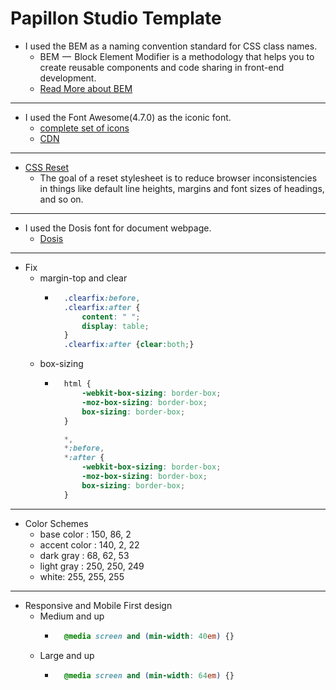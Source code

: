 # Papillon Studio Template
* I used the BEM as a naming convention standard for CSS class names.
    * BEM  —  Block Element Modifier is a methodology that helps you to create reusable components and code sharing in front-end development.
    * [Read More about BEM](http://getbem.com/)
___
* I used the Font Awesome(4.7.0) as the iconic font.
    * [complete set of icons](https://fontawesome.com/v4.7.0/icons/)
    * [CDN](https://www.bootstrapcdn.com/fontawesome/)
___
* [CSS Reset](https://meyerweb.com/eric/tools/css/reset/)
    * The goal of a reset stylesheet is to reduce browser inconsistencies in things like default line heights, margins and font sizes of headings, and so on.
___
* I used the Dosis font for document webpage.
    * [Dosis](https://fonts.google.com/specimen/Dosis)
___
* Fix
    * margin-top and clear
        * ```css
            .clearfix:before,
            .clearfix:after {
                content: " ";
                display: table;
            }
            .clearfix:after {clear:both;}
          ```
    * box-sizing
        * ```css
            html {
                -webkit-box-sizing: border-box;
                -moz-box-sizing: border-box;
                box-sizing: border-box;
            }

            *,
            *:before,
            *:after {
                -webkit-box-sizing: border-box;
                -moz-box-sizing: border-box;
                box-sizing: border-box;
            }
          ```
___
* Color Schemes
    * base color : 150, 86, 2
    * accent color : 140, 2, 22
    * dark gray : 68, 62, 53
    * light gray : 250, 250, 249
    * white: 255, 255, 255
___
* Responsive and Mobile First design
    * Medium and up
        * ```css
            @media screen and (min-width: 40em) {}
          ```
    * Large and up
        * ```css
            @media screen and (min-width: 64em) {}
          ```
